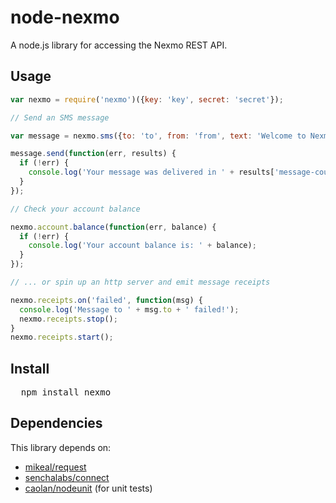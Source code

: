 # node-nexmo
A node.js library for accessing the Nexmo REST API.

## Usage

```javascript
var nexmo = require('nexmo')({key: 'key', secret: 'secret'});

// Send an SMS message

var message = nexmo.sms({to: 'to', from: 'from', text: 'Welcome to Nexmo from Node!'});

message.send(function(err, results) {
  if (!err) {
    console.log('Your message was delivered in ' + results['message-count'] + ' part(s)!');
  }
});

// Check your account balance

nexmo.account.balance(function(err, balance) {
  if (!err) {
    console.log('Your account balance is: ' + balance);
  }
});

// ... or spin up an http server and emit message receipts

nexmo.receipts.on('failed', function(msg) {
  console.log('Message to ' + msg.to + ' failed!');
  nexmo.receipts.stop();
}
nexmo.receipts.start();

```

## Install

<pre>
  npm install nexmo
</pre>

## Dependencies

This library depends on:

* [mikeal/request](https://github.com/mikeal/request)
* [senchalabs/connect](https://github.com/senchalabs/connect)
* [caolan/nodeunit](https://github.com/caolan/nodeunit) (for unit tests)
